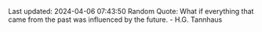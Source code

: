 Last updated: 2024-04-06 07:43:50
Random Quote: What if everything that came from the past was influenced by the future. - H.G. Tannhaus